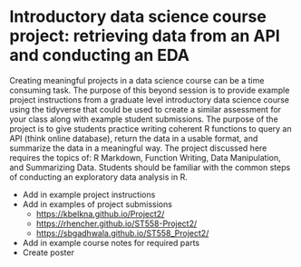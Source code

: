 # Introductory data science course project: retrieving data from an API and conducting an EDA

Creating meaningful projects in a data science course can be a time consuming task. The purpose of this beyond session is to provide example project instructions from a graduate level introductory data science course using the tidyverse that could be used to create a similar assessment for your class along with example student submissions. The purpose of the project is to give students practice writing coherent R functions to query an API (think online database), return the data in a usable format, and summarize the data in a meaningful way. The project discussed here requires the topics of: R Markdown, Function Writing, Data Manipulation, and Summarizing Data. Students should be familiar with the common steps of conducting an exploratory data analysis in R.

- Add in example project instructions
- Add in examples of project submissions
    + https://kbelkna.github.io/Project2/
    + https://rhencher.github.io/ST558-Project2/
    + https://sbgadhwala.github.io/ST558_Project2/
- Add in example course notes for required parts
- Create poster
